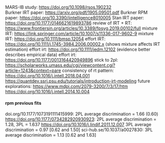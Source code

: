 MARS-IB study: https://doi.org/10.1098/rsos.190232   
Burkner IRT paper: https://arxiv.org/pdf/1905.09501.pdf
Burkner RPM paper: https://doi.org/10.3390/jintelligence8010005
Stan IRT paper: https://doi.org/10.1177/0146621619893786
review of IRT + RT: https://www.frontiersin.org/articles/10.3389/fpsyg.2019.00102/full
mixture IRT: https://link.springer.com/article/10.1007/s11336-017-9602-9
mixture IRT: https://doi.org/10.1111/bmsp.12054
effort IRT: https://doi.org/10.1111/j.1745-3984.2006.00002.x (shows mixture affects IRT estimation)
effort irt: https://doi.org/10.1111/jedm.12102 (evidence better describes empirical data)
effort irt: https://doi.org/10.1177/0013164420949896
stick to 2pl: https://scholarworks.umass.edu/cgi/viewcontent.cgi?article=1243&context=pare
consistency of rt pattern: https://doi.org/10.1016/j.intell.2018.04.001
https://quantdev.ssri.psu.edu/tutorials/introduction-irt-modeling
future explorations: https://www.mdpi.com/2079-3200/7/3/17/htm
https://doi.org/10.1016/j.intell.2014.10.004

#### rpm previous fits
doi.org/10.1177/1073191111415999: 2PL average discrimination = 1.66 (0.60)
https://doi.org/10.1177/0734282920930923: 2PL average discrimination = 1.28, 3PL = 1.637
https://doi.org/10.1016/j.lindif.2011.12.007 3PL average discrimination = 0.97 [0.62 and 1.50]
sci-hub.se/10.1037/a0027830: 3PL average discrimination = 1.13 [0.62 and 1.63]
